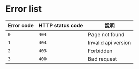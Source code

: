 # Error list

| Error code | HTTP status code | 說明                  |
| ---------- | ---------------- | ------------------- |
| `0`        | `404`            | Page not found      |
| `1`        | `404`            | Invalid api version |
| `2`        | `403`            | Forbidden           |
| `3`        | `400`            | Bad request         |
